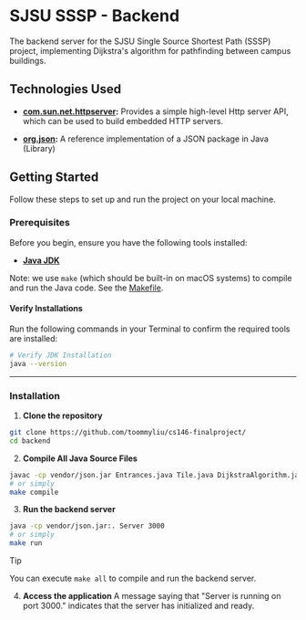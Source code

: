 # SJSU SSSP - Backend

The backend server for the SJSU Single Source Shortest Path (SSSP) project, implementing Dijkstra's algorithm for pathfinding between campus buildings.

## Technologies Used
- **[com.sun.net.httpserver](https://docs.oracle.com/javase/8/docs/jre/api/net/httpserver/spec/com/sun/net/httpserver/package-summary.html):** Provides a simple high-level Http server API, which can be used to build embedded HTTP servers.

- **[org.json](https://github.com/stleary/JSON-java):** A reference implementation of a JSON package in Java (Library)

## Getting Started

Follow these steps to set up and run the project on your local machine.

### Prerequisites

Before you begin, ensure you have the following tools installed:

- **[Java JDK](https://www.oracle.com/java/technologies/downloads/)**

Note: we use `make` (which should be built-in on macOS systems) to compile and run the Java code. See the [Makefile](./Makefile).

#### Verify Installations

Run the following commands in your Terminal to confirm the required tools are installed:

```bash
# Verify JDK Installation
java --version
```
---

### Installation

1. **Clone the repository**  
```bash
git clone https://github.com/toommyliu/cs146-finalproject/
cd backend
```

2. **Compile All Java Source Files**  
```bash
javac -cp vendor/json.jar Entrances.java Tile.java DijkstraAlgorithm.java Grid.java Server.java
# or simply
make compile
```

3. **Run the backend server**  
```bash
java -cp vendor/json.jar:. Server 3000
# or simply
make run
```

> [!TIP]
> You can execute `make all` to compile and run the backend server.

4. **Access the application**
  A message saying that "Server is running on port 3000." indicates that the server has initialized and ready. 
